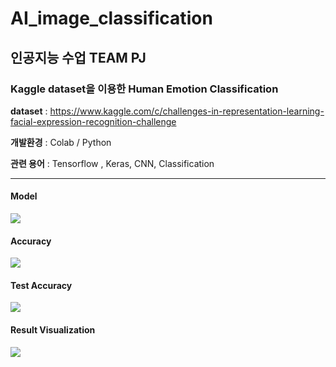 # AI_image_classification

## 인공지능 수업 TEAM PJ 

### Kaggle dataset을 이용한 Human Emotion Classification 

**dataset** : https://www.kaggle.com/c/challenges-in-representation-learning-facial-expression-recognition-challenge

**개발환경** : Colab / Python

**관련 용어** : Tensorflow , Keras, CNN, Classification
<hr>

#### Model
![](https://velog.velcdn.com/images/kksshh0612/post/14a5d37f-a483-4038-a268-180bea4a7c65/image.png)

#### Accuracy
![](https://velog.velcdn.com/images/kksshh0612/post/50887e39-3c97-45d6-a130-6dc78efbe8a5/image.png)

#### Test Accuracy
![](https://velog.velcdn.com/images/kksshh0612/post/688f1f7b-364d-4274-a595-d3008ee597d7/image.png)

#### Result Visualization
![](https://velog.velcdn.com/images/kksshh0612/post/45549848-b3ad-4058-90f0-efa8a5aeea81/image.png)

